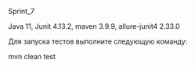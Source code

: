 Sprint_7

Java 11, Junit 4.13.2, maven 3.9.9, allure-junit4	2.33.0

Для запуска тестов выполните следующую команду:

mvn clean test
